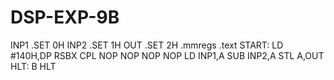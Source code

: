 # DSP-EXP-9B
INP1 .SET 0H
INP2 .SET 1H
OUT .SET 2H
.mmregs
.text
START:
LD #140H,DP
RSBX CPL
NOP
NOP
NOP
NOP
LD INP1,A
SUB INP2,A
STL A,OUT
HLT: B HLT
